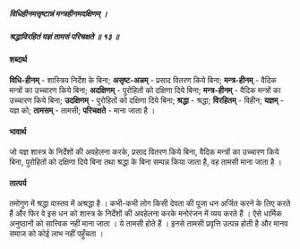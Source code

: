 ##### विधिहीनमसृष्टान्नं मन्त्रहीनमदक्षिणम् ।
##### श्रद्धाविरहितं यज्ञं तामसं परिचक्षते ॥ १३ ॥

#### शब्दार्थ

**विधि-हीनम्** - शास्त्रिय निर्देश के बिना; **असृष्ट-अन्नम्** - प्रसाद वितरण किये बिना; **मन्त्र-हीनम्** - वैदिक मन्त्रों का उच्चारण किये बिना; **अदक्षिणम्** - पुरोहितों को दक्षिणा दिये बिना; **मन्त्र-हीनम्** - वैदिक मन्त्रों का उच्चारण किये बिना; **उदक्षिणम्** - पुरोहितों को दक्षिणा दिये बिना; **श्रद्धा** - श्रद्धा; **विरहितम्** - विहीन; **यज्ञम्** - यज्ञ को; **तामसम्** - तामसी; **परिचक्षते** - माना जाता है ।

#### भावार्थ

जो यज्ञ शास्त्र के निर्देशों की अवहेलना करके, प्रसाद वितरण किये बिना, वैदिक मन्त्रों का उच्चारण किये बिना, पुरोहितों को दक्षिणा दिये बिना तथा श्रद्धा के बिना सम्पन्न किया जाता है, वह तामसी माना जाता है ।

#### तात्पर्य

तमोगुण में श्रद्धा वास्तव में अश्रद्धा है । कभी-कभी लोग किसी देवता की पूजा धन अर्जित करने के लिए करते हैं और फिर वे इस धन को शास्त्र के निर्देशों की अवहेलना करके मनोरंजन में व्यय करते हैं । ऐसे धार्मिक अनुष्ठानों को सात्त्विक नहीं माना जाता । ये तामसी होते हैं । इनसे तामसी प्रवृत्ति उत्पन्न होती है और मानव समाज को कोई लाभ नहीं पहुँचता ।